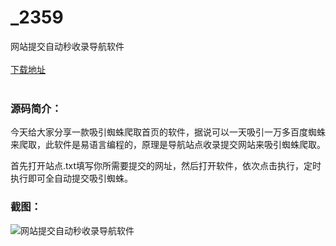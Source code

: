 # _2359
网站提交自动秒收录导航软件
<br/></br>
[下载地址](https://www.uuid2.com/2359.html "下载地址")
<br/></br>
<h3>源码简介：</h3>
<p>今天给大家分享一款吸引蜘蛛爬取首页的软件，据说可以一天吸引一万多百度蜘蛛来爬取，此软件是易语言编程的，原理是导航站点收录提交网站来吸引蜘蛛爬取。<p>
<p>首先打开站点.txt填写你所需要提交的网址，然后打开软件，依次点击执行，定时执行即可全自动提交吸引蜘蛛。<p>
<h3>截图：</h3>
<img src="https://www.uuid2.com/wp-content/uploads/img/202105/caaef62184.png" alt="网站提交自动秒收录导航软件">
